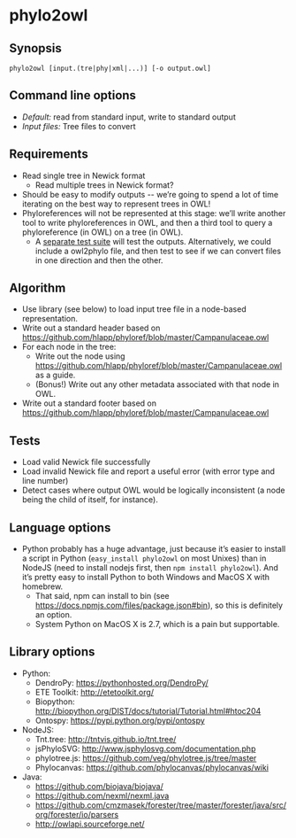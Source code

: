 # phylo2owl

## Synopsis

```
phylo2owl [input.(tre|phy|xml|...)] [-o output.owl]
```

## Command line options

* *Default:* read from standard input, write to standard output
* *Input files:* Tree files to convert

## Requirements

* Read single tree in Newick format
    - Read multiple trees in Newick format?
* Should be easy to modify outputs -- we’re going to spend a lot of
  time iterating on the best way to represent trees in OWL!
* Phyloreferences will not be represented at this stage: we’ll write
  another tool to write phyloreferences in OWL, and then a third tool
  to query a phyloreference (in OWL) on a tree (in OWL).
    - A [separate test suite](https://docs.google.com/document/d/1uOox6rqGZKafOtno0eSssMqbfM9wVtA1EtzdgoNH36o/edit?usp=sharing)
      will test the outputs. Alternatively, we could include a
      owl2phylo file, and then test to see if we can convert files in
      one direction and then the other.

## Algorithm

* Use library (see below) to load input tree file in a node-based
  representation.
* Write out a standard header based on
  https://github.com/hlapp/phyloref/blob/master/Campanulaceae.owl
* For each node in the tree:
    - Write out the node using
      https://github.com/hlapp/phyloref/blob/master/Campanulaceae.owl
      as a guide.
    - (Bonus!) Write out any other metadata associated with that node
    in OWL.
* Write out a standard footer based on
  https://github.com/hlapp/phyloref/blob/master/Campanulaceae.owl

## Tests

* Load valid Newick file successfully
* Load invalid Newick file and report a useful error (with error type
  and line number)
* Detect cases where output OWL would be logically inconsistent (a
  node being the child of itself, for instance).

## Language options

* Python probably has a huge advantage, just because it’s easier to
  install a script in Python (`easy_install phylo2owl` on most Unixes)
  than in NodeJS (need to install nodejs first, then `npm install
  phylo2owl`). And it’s pretty easy to install Python to both Windows
  and MacOS X with homebrew.
    - That said, npm can install to bin (see
      https://docs.npmjs.com/files/package.json#bin), so this is
      definitely an option.
    - System Python on MacOS X is 2.7, which is a pain but supportable.

## Library options

* Python:
    - DendroPy: https://pythonhosted.org/DendroPy/ 
    - ETE Toolkit: http://etetoolkit.org/
    - Biopython: http://biopython.org/DIST/docs/tutorial/Tutorial.html#htoc204 
    - Ontospy: https://pypi.python.org/pypi/ontospy 
* NodeJS:
    - Tnt.tree: http://tntvis.github.io/tnt.tree/
    - jsPhyloSVG: http://www.jsphylosvg.com/documentation.php
    - phylotree.js: https://github.com/veg/phylotree.js/tree/master
    - Phylocanvas: https://github.com/phylocanvas/phylocanvas/wiki
* Java:
    - https://github.com/biojava/biojava/
    - https://github.com/nexml/nexml.java 
    - https://github.com/cmzmasek/forester/tree/master/forester/java/src/org/forester/io/parsers 
    - http://owlapi.sourceforge.net/ 
